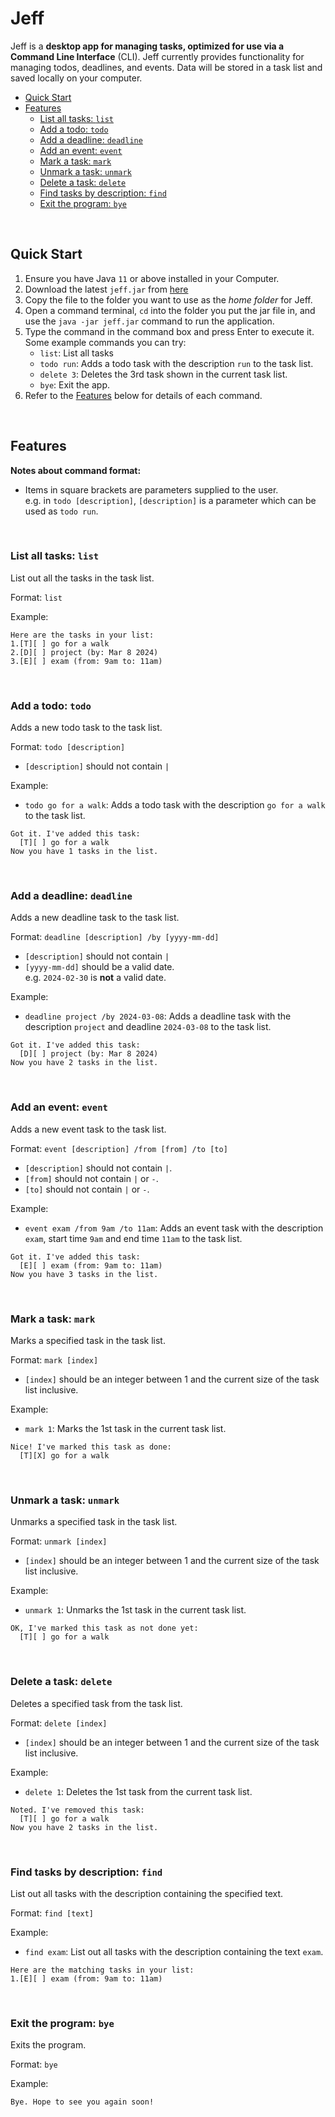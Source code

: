 # Jeff
Jeff is a **desktop app for managing tasks, optimized for use via a Command Line Interface** (CLI).
Jeff currently provides functionality for managing todos, deadlines, and events.
Data will be stored in a task list and saved locally on your computer.

- [Quick Start](#quick-start)
- [Features](#features)
    - [List all tasks: `list`](#list-all-tasks-list)
    - [Add a todo: `todo`](#add-a-todo-todo)
    - [Add a deadline: `deadline`](#add-a-deadline-deadline)
    - [Add an event: `event`](#add-an-event-event)
    - [Mark a task: `mark`](#mark-a-task-mark)
    - [Unmark a task: `unmark`](#unmark-a-task-unmark)
    - [Delete a task: `delete`](#delete-a-task-delete)
    - [Find tasks by description: `find`](#find-tasks-by-description-find)
    - [Exit the program: `bye`](#exit-the-program-bye)

<br>

## Quick Start
1. Ensure you have Java `11` or above installed in your Computer.
2. Download the latest `jeff.jar` from [here](https://github.com/awesomesjh/ip/releases/tag/A-Release)
3. Copy the file to the folder you want to use as the *home folder* for Jeff.
4. Open a command terminal, `cd` into the folder you put the jar file in, 
and use the `java -jar jeff.jar` command to run the application.
5. Type the command in the command box and press Enter to execute it.
<br> Some example commands you can try:
   - `list`: List all tasks
   - `todo run`: Adds a todo task with the description `run` to the task list.
   - `delete 3`: Deletes the 3rd task shown in the current task list.
   - `bye`: Exit the app.
6. Refer to the [Features](#features) below for details of each command.

<br>

## Features
**Notes about command format:**
- Items in square brackets are parameters supplied to the user.
<br> e.g. in `todo [description]`, `[description]` is a parameter which can be used as `todo run`.

<br>

### List all tasks: `list`

List out all the tasks in the task list.

Format: `list`

Example:
```
Here are the tasks in your list:
1.[T][ ] go for a walk
2.[D][ ] project (by: Mar 8 2024)
3.[E][ ] exam (from: 9am to: 11am)
```

<br>

### Add a todo: `todo`

Adds a new todo task to the task list.

Format: `todo [description]`
- `[description]` should not contain `|`

Example:
- `todo go for a walk`: 
Adds a todo task with the description `go for a walk` to the task list.

```
Got it. I've added this task:
  [T][ ] go for a walk
Now you have 1 tasks in the list.
```

<br>

### Add a deadline: `deadline`

Adds a new deadline task to the task list.

Format: `deadline [description] /by [yyyy-mm-dd]`
- `[description]` should not contain `|`
- `[yyyy-mm-dd]` should be a valid date.
  <br>e.g. `2024-02-30` is **not** a valid date.

Example:
- `deadline project /by 2024-03-08`: 
Adds a deadline task with the description `project` and deadline `2024-03-08` to the task list.

```
Got it. I've added this task:
  [D][ ] project (by: Mar 8 2024)
Now you have 2 tasks in the list.
```

<br>

### Add an event: `event`

Adds a new event task to the task list.

Format: `event [description] /from [from] /to [to]`
- `[description]` should not contain `|`.
- `[from]` should not contain `|` or `-`.
- `[to]` should not contain `|` or `-`.

Example:
- `event exam /from 9am /to 11am`:
Adds an event task with the description `exam`, start time `9am` and end time `11am` to the task list.

```
Got it. I've added this task:
  [E][ ] exam (from: 9am to: 11am)
Now you have 3 tasks in the list.
```

<br>

### Mark a task: `mark`

Marks a specified task in the task list.

Format: `mark [index]`
- `[index]` should be an integer between 1 and the current size of the task list inclusive.

Example:
- `mark 1`:
Marks the 1st task in the current task list.

```
Nice! I've marked this task as done:
  [T][X] go for a walk
```

<br>

### Unmark a task: `unmark`

Unmarks a specified task in the task list.

Format: `unmark [index]`
- `[index]` should be an integer between 1 and the current size of the task list inclusive.

Example:
- `unmark 1`:
Unmarks the 1st task in the current task list.

```
OK, I've marked this task as not done yet:
  [T][ ] go for a walk
```

<br>

### Delete a task: `delete`

Deletes a specified task from the task list.

Format: `delete [index]`
- `[index]` should be an integer between 1 and the current size of the task list inclusive.

Example:
- `delete 1`:
Deletes the 1st task from the current task list.

```
Noted. I've removed this task:
  [T][ ] go for a walk
Now you have 2 tasks in the list.
```

<br>

### Find tasks by description: `find`

List out all tasks with the description containing the specified text.

Format: `find [text]`

Example:
- `find exam`:
List out all tasks with the description containing the text `exam`.

```
Here are the matching tasks in your list:
1.[E][ ] exam (from: 9am to: 11am)
```

<br>

### Exit the program: `bye`

Exits the program.

Format: `bye`

Example:
```
Bye. Hope to see you again soon!
```